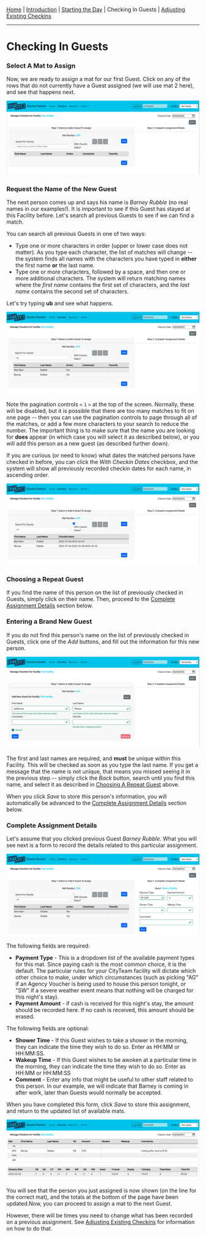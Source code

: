 [Home](./index.md) | [Introduction](./USER-introduction.md) | [Starting the Day](./USER-starting.md) | Checking In Guests | [Adjusting Existing Checkins](./USER-adjust.md)
<hr/>

# Checking In Guests

### Select A Mat to Assign

Now, we are ready to assign a mat for our first Guest.  Click on any
of the rows that do not currently have a Guest assigned (we will
use mat 2 here), and see that happens next.

![Checking In A New Guest](./checkin-first.png)

### Request the Name of the New Guest

The next person comes up and says his name is *Barney Rubble* (no
real names in our examples!).  It is important to see if this Guest
has stayed at this Facility before.  Let's search all previous Guests
to see if we can find a match.

You can search all previous Guests in one of two ways:
* Type one or more characters in order (upper or lower case does not
  matter).  As you type each character, the list of matches will
  change -- the system finds all names with the characters you have
  typed in **either** the first name **or** the last name.
* Type one or more characters, followed by a space, and then one or
  more additional characters.  The system will return matching names
  where the *first name* contains the first set of characters, and the
  *last name* contains the second set of characters.

Let's try typing **ub** and see what happens.

![Searching for a Previous Guest](./checkin-second.png)

Note the pagination controls `<` `1` `>` at the top of the screen.
Normally, these will be disabled, but it is possible that there are
too many matches to fit on one page -- then you can use the pagination
controls to page through all of the matches, or add a few more characters
to your search to reduce the number.  The important thing is to make
sure that the name you are looking for **does** appear (in which case
you will select it as described below), or you will add this person
as a new guest (as described further down).

If you are curious (or need to know) what dates the matched persons have
checked in before, you can click the *With Checkin Dates* checkbox, and
the system will show all previously recorded checkin dates for each name,
in ascending order.

![With Checkin Dates](./checkin-third.png)

### Choosing a Repeat Guest

If you find the name of this person on the list of previously checked in
Guests, simply click on their name.  Then, proceed to the
[Complete Assignment Details](#complete-assignment-details)
section below.

### Entering a Brand New Guest

If you do not find this person's name on the list of previously checked in
Guests, click one of the *Add* buttons, and fill out the information for
this new person.

![Adding a New Guest](./checkin-fourth.png)

The first and last names are required, and **must** be unique within this
Facility.  This will be checked as soon as you type the last name.  If you
get a message that the name is not unique, that means you missed seeing it
in the previous step -- simply click the *Back* button, search until you
find this name, and select it as described in
[Choosing A Repeat Guest](#choosing-a-repeat-guest) above.

When you click *Save* to store this person's information, you will automatically
be advanced to the
[Complete Assignment Details](#complete-assignment-details)
section below.

### Complete Assignment Details

Let's assume that you clicked previous Guest *Barney Rubble*.  What you will
see next is a form to record the details related to this particular assignment.

![Complete Assignment Details](./checkin-fifth.png)

The following fields are required:
* **Payment Type** - This is a dropdown list of the available payment types
  for this mat.  Since paying cash is the most common choice, it is the
  default.  The particular rules for your CityTeam facility will dictate
  which other choice to make, under which circumstances (such as picking
  "AG" if an Agency Voucher is being used to house this person tonight,
  or "SW" if a severe weather event means that nothing will be charged
  for this night's stay).
* **Payment Amount** - if cash is received for this night's stay, the amount
  should be recorded here.  If no cash is received, this amount should be
  erased.

The following fields are optional:
* **Shower Time** - If this Guest wishes to take a shower in the morning,
  they can indicate the time they wish to do so.  Enter as HH:MM or
  HH:MM:SS.
* **Wakeup Time** - If this Guest wishes to be awoken at a particular time
  in the morning, they can indicate the time they wish to do so.  Enter as
  HH:MM or HH:MM:SS
* **Comment** - Enter any info that might be useful to other staff related
  to this person.  In our example, we will indicate that Barney is coming
  in after work, later than Guests would normally be accepted.

When you have completed this form, click *Save* to store this assignment,
and return to the updated list of available mats.

![Assignment Complete](./checkin-sixth.png)

You will see that the person you just assigned is now shown (on the line
for the correct mat), and the totals at the bottom of the page have been
updated.Now, you can proceed to assign a mat to the next Guest.

However, there will be times you need to change what has been recorded
on a previous assignment.  See [Adjusting Existing Checkins](./USER-adjust.md)
for information on how to do that.
